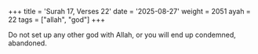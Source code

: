 +++
title = 'Surah 17, Verses 22'
date = '2025-08-27'
weight = 2051
ayah = 22
tags = ["allah", "god"]
+++

Do not set up any other god with Allah, or you will end up condemned, abandoned.